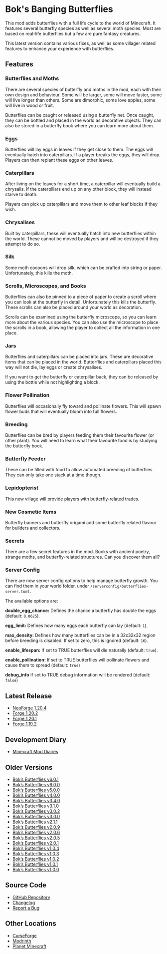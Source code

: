 # Bok's Banging Butterflies
This mod adds butterflies with a full life cycle to the world of Minecraft. It
features several butterfly species as well as several moth species. Most are
based on real-life butterflies but a few are pure fantasy creatures.

This latest version contains various fixes, as well as some villager related
features to enhance your experience with butterflies.

## Features 

### Butterflies and Moths

There are several species of butterfly and moths in the mod, each with their
own design and behaviour. Some will be larger, some will move faster, some will
live longer than others. Some are dimorphic, some love apples, some will live
in wood or fruit.

Butterflies can be caught or released using a butterfly net. Once caught, they
can be bottled and placed in the world as decorative objects. They can also be
stored in a butterfly book where you can learn more about them.

### Eggs

Butterflies will lay eggs in leaves if they get close to them. The eggs will
eventually hatch into caterpillars. If a player breaks the eggs, they will
drop. Players can then replant these eggs on other leaves.

### Caterpillars

After living on the leaves for a short time, a caterpillar will eventually
build a chrysalis. If the caterpillars end up on any other block, they will
instead starve to death.

Players can pick up caterpillars and move them to other leaf blocks if they
wish.

### Chrysalises

Built by caterpillars, these will eventually hatch into new butterflies within
the world. These cannot be moved by players and will be destroyed if they
attempt to do so.

### Silk

Some moth cocoons will drop silk, which can be crafted into string or paper.
Unfortunately, this kills the moth.

### Scrolls, Microscopes, and Books

Butterflies can also be pinned to a piece of paper to create a scroll where you
can look at the butterfly in detail. Unfortunately this kills the butterfly.
These scrolls can also be placed around your world as decoration. 

Scrolls can be examined using the butterfly microscope, so you can learn more
about the various species. You can also use the microscope to place the scrolls
in a book, allowing the player to collect all the information in one place.

### Jars

Butterflies and caterpillars can be placed into jars. These are decorative
items that can be placed in the world. Butterflies and caterpillars placed
this way will not die, lay eggs or create chrysalises.

If you want to get the butterfly or caterpillar back, they can be released by
using the bottle while not highlighting a block.

### Flower Pollination

Butterflies will occasionally fly toward and pollinate flowers. This will spawn
flower buds that will eventually bloom into full flowers.

### Breeding

Butterflies can be bred by players feeding them their favourite flower (or
other plant). You will need to learn what their favourite food is by studying
the butterfly book.

### Butterfly Feeder

These can be filled with food to allow automated breeding of butterflies. They
can only take one stack at a time though.

### Lepidopterist

This new village will provide players with butterfly-related trades.

### New Cosmetic Items

Butterfly banners and butterfly origami add some butterfly related flavour for
builders and collectors.

### Secrets

There are a few secret features in the mod. Books with ancient poetry, strange
moths, and butterfly-related structures. Can you discover them all?

### Server Config

There are now server config options to help manage butterfly growth. You can
find them in your world folder, under `/serverconfig/butterflies-server.toml`.

The available options are:

**double_egg_chance:** Defines the chance a butterfly has double the eggs
(default: `0.0625`).

**egg_limit:** Defines how many eggs each butterfly can lay (default: `1`).

**max_density:** Defines how many butterflies can be in a 32x32x32 region
before breeding is disabled. If set to zero, this is ignored (default: `16`).

**enable_lifespan:** If set to TRUE butterflies will die naturally
(default: `true`).

**enable_pollination:** If set to TRUE butterflies will pollinate flowers and
cause them to spread (default: `true`)

**debug_info** If set to TRUE debug information will be rendered (default: `false`)

## Latest Release
- [NeoForge 1.20.4](https://github.com/doc-bok/Butterflies/releases/download/6.1.0/butterflies-6.1.0-for-1.20.4.jar)
- [Forge 1.20.2](https://github.com/doc-bok/Butterflies/releases/download/6.1.0/butterflies-6.1.0-for-1.20.2.jar)
- [Forge 1.20.1](https://github.com/doc-bok/Butterflies/releases/download/6.1.0/butterflies-61.0-for-1.20.1.jar)
- [Forge 1.19.2](https://github.com/doc-bok/Butterflies/releases/download/6.1.0/butterflies-6.1.0-for-1.19.2.jar)

## Development Diary
- [Minecraft Mod Diaries](https://www.bokmcdok.com/minecraft-modding-diaries/)

## Older Versions
- [Bok’s Butterflies v6.0.1](https://github.com/doc-bok/Butterflies/releases/tag/6.0.1)
- [Bok’s Butterflies v6.0.0](https://github.com/doc-bok/Butterflies/releases/tag/6.0.0)
- [Bok’s Butterflies v5.0.0](https://github.com/doc-bok/Butterflies/releases/tag/5.0.0)
- [Bok’s Butterflies v4.0.0](https://github.com/doc-bok/Butterflies/releases/tag/4.0.0)
- [Bok’s Butterflies v3.4.0](https://github.com/doc-bok/Butterflies/releases/tag/3.4.0)
- [Bok’s Butterflies v3.1.0](https://github.com/doc-bok/Butterflies/releases/tag/3.1.0)
- [Bok’s Butterflies v3.0.2](https://github.com/doc-bok/Butterflies/releases/tag/3.0.2)
- [Bok’s Butterflies v3.0.0](https://github.com/doc-bok/Butterflies/releases/tag/3.0.0)
- [Bok’s Butterflies v2.1.1](https://github.com/doc-bok/Butterflies/releases/tag/2.1.1)
- [Bok’s Butterflies v2.0.9](https://github.com/doc-bok/Butterflies/releases/tag/2.0.9)
- [Bok’s Butterflies v2.0.6](https://github.com/doc-bok/Butterflies/releases/tag/2.0.6)
- [Bok’s Butterflies v2.0.5](https://github.com/doc-bok/Butterflies/releases/tag/2.0.5)
- [Bok’s Butterflies v2.0.1](https://github.com/doc-bok/Butterflies/releases/tag/2.0.1)
- [Bok’s Butterflies v1.0.4](https://github.com/doc-bok/Butterflies/releases/tag/1.0.4)
- [Bok’s Butterflies v1.0.3](https://github.com/doc-bok/Butterflies/releases/tag/1.0.3)
- [Bok’s Butterflies v1.0.2](https://github.com/doc-bok/Butterflies/releases/tag/1.0.2)
- [Bok’s Butterflies v1.0.1](https://github.com/doc-bok/Butterflies/releases/tag/1.0.1)
- [Bok’s Butterflies v1.0.0](https://github.com/doc-bok/Butterflies/releases/tag/1.0.0)

## Source Code
- [GitHub Repository](https://github.com/doc-bok/Butterflies)
- [Changelog](https://github.com/doc-bok/Butterflies/blob/main/CHANGELOG.md)
- [Report a Bug](https://github.com/doc-bok/Butterflies/issues)

## Other Locations
- [CurseForge](https://www.curseforge.com/minecraft/mc-mods/boks-butterflies)
- [Modrinth](https://modrinth.com/mod/boks-butterflies/)
- [Planet Minecraft](https://www.planetminecraft.com/mod/bok-s-butterflies/)

